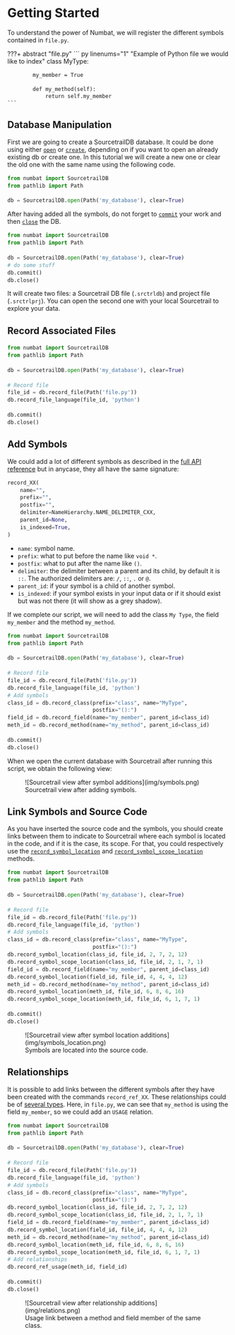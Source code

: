 # Getting Started

To understand the power of Numbat, we will register the different symbols contained in `file.py`.

???+ abstract "file.py"
    ``` py linenums="1"
    "Example of Python file we would like to index"
    class MyType:
    
            my_member = True
        
            def my_method(self):
                return self.my_member
    ```

## Database Manipulation

First we are going to create a SourcetrailDB database. It could be done using
either [`open`](public_api.md#numbat.SourcetrailDB.open) or [`create`](public_api.md#numbat.SourcetrailDB.create), depending
on if you want to open an already existing db or create one. In this tutorial we will create a new one or clear the old
one with the same name using the following code.

```python linenums="1"
from numbat import SourcetrailDB
from pathlib import Path

db = SourcetrailDB.open(Path('my_database'), clear=True)
```

After having added all the symbols, do not forget to [`commit`](public_api.md#numbat.SourcetrailDB.commit) your work and
then  [`close`](public_api.md#numbat.SourcetrailDB.close) the DB.

```python linenums="1" hl_lines="6-7"
from numbat import SourcetrailDB
from pathlib import Path

db = SourcetrailDB.open(Path('my_database'), clear=True)
# do some stuff
db.commit()
db.close()
```

It will create two files: a Sourcetrail DB file (`.srctrldb`) and project file (`.srctrlprj`). You can open the second
one with your local Sourcetrail to explore your data.

## Record Associated Files

```python linenums="1" hl_lines="6-8"
from numbat import SourcetrailDB
from pathlib import Path

db = SourcetrailDB.open(Path('my_database'), clear=True)

# Record file
file_id = db.record_file(Path('file.py'))
db.record_file_language(file_id, 'python')

db.commit()
db.close()
```

## Add Symbols

We could add a lot of different symbols as described in
the [full API reference](public_api.md#numbat.SourcetrailDB.record_symbol_node) but in anycase, they all have the
same signature:

```python
record_XX(
    name="",
    prefix="",
    postfix="",
    delimiter=NameHierarchy.NAME_DELIMITER_CXX,
    parent_id=None,
    is_indexed=True,
)
```

- `name`: symbol name.
- `prefix`: what to put before the name like `void *`.
- `postfix`: what to put after the name like `()`.
- `delimiter`: the delimiter between a parent and its child, by default it is `::`. The authorized delimiters are: `/`, `::`, `.` or `@`.
- `parent_id`: if your symbol is a child of another symbol.
- `is_indexed`: if your symbol exists in your input data or if it should exist but was not there (it will show as a grey
  shadow).

If we complete our script, we will need to add the class `My Type`, the field `my_member` and the method `my_method`.

```python linenums="1" hl_lines="9-13"
from numbat import SourcetrailDB
from pathlib import Path

db = SourcetrailDB.open(Path('my_database'), clear=True)

# Record file
file_id = db.record_file(Path('file.py'))
db.record_file_language(file_id, 'python')
# Add symbols
class_id = db.record_class(prefix="class", name="MyType",
                           postfix="():")
field_id = db.record_field(name="my_member", parent_id=class_id)
meth_id = db.record_method(name="my_method", parent_id=class_id)

db.commit()
db.close()
```

When we open the current database with Sourcetrail after running this script, we obtain the following view:
<figure markdown>
  ![Sourcetrail view after symbol additions](img/symbols.png)
  <figcaption>Sourcetrail view after adding symbols.</figcaption>
</figure>

## Link Symbols and Source Code
As you have inserted the source code and the symbols, you should create links between them to indicate to Sourcetrail where each symbol is located in the code, and if it is the case, its scope. For that, you could respectively use the [`record_symbol_location`](public_api.md#numbat.SourcetrailDB.record_symbol_location) and [`record_symbol_scope_location`](public_api.md#numbat.SourcetrailDB.record_symbol_scope_location) methods.

```python linenums="1" hl_lines="12 13 15 17 18""
from numbat import SourcetrailDB
from pathlib import Path

db = SourcetrailDB.open(Path('my_database'), clear=True)

# Record file
file_id = db.record_file(Path('file.py'))
db.record_file_language(file_id, 'python')
# Add symbols
class_id = db.record_class(prefix="class", name="MyType",
                           postfix="():")
db.record_symbol_location(class_id, file_id, 2, 7, 2, 12)
db.record_symbol_scope_location(class_id, file_id, 2, 1, 7, 1)
field_id = db.record_field(name="my_member", parent_id=class_id)
db.record_symbol_location(field_id, file_id, 4, 4, 4, 12)
meth_id = db.record_method(name="my_method", parent_id=class_id)
db.record_symbol_location(meth_id, file_id, 6, 8, 6, 16)
db.record_symbol_scope_location(meth_id, file_id, 6, 1, 7, 1)

db.commit()
db.close()
```

<figure markdown>
  ![Sourcetrail view after symbol location additions](img/symbols_location.png)
  <figcaption> Symbols are located into the source code.</figcaption>
</figure>

## Relationships

It is possible to add links between the different symbols after they have been created with the
commands `record_ref_XX`. These relationships could be
of [several types](public_api.md#numbat.SourcetrailDB.record_ref_member). Here, in `file.py`, we can see that `my_method` is
using the field `my_member`, so we could add an `USAGE` relation.

```python linenums="1" hl_lines="19-20"
from numbat import SourcetrailDB
from pathlib import Path

db = SourcetrailDB.open(Path('my_database'), clear=True)

# Record file
file_id = db.record_file(Path('file.py'))
db.record_file_language(file_id, 'python')
# Add symbols
class_id = db.record_class(prefix="class", name="MyType",
                           postfix="():")
db.record_symbol_location(class_id, file_id, 2, 7, 2, 12)
db.record_symbol_scope_location(class_id, file_id, 2, 1, 7, 1)
field_id = db.record_field(name="my_member", parent_id=class_id)
db.record_symbol_location(field_id, file_id, 4, 4, 4, 12)
meth_id = db.record_method(name="my_method", parent_id=class_id)
db.record_symbol_location(meth_id, file_id, 6, 8, 6, 16)
db.record_symbol_scope_location(meth_id, file_id, 6, 1, 7, 1)
# Add relationships
db.record_ref_usage(meth_id, field_id)

db.commit()
db.close()
```

<figure markdown>
  ![Sourcetrail view after relationship additions](img/relations.png)
  <figcaption>Usage link between a method and field member of the same class.</figcaption>
</figure>
